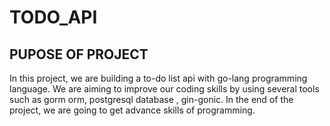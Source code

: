 # TODO_API

## PUPOSE OF PROJECT
In this project, we are building a to-do list api with go-lang programming language.
We are aiming to improve our coding skills by using several tools such as gorm orm, postgresql database , gin-gonic.
In the end of the project, we are going to get advance skills of programming.
